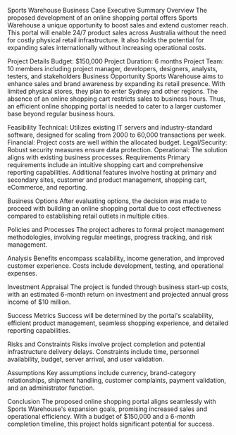 Sports Warehouse Business Case Executive Summary
Overview
The proposed development of an online shopping portal offers Sports Warehouse a unique opportunity to boost sales and extend customer reach. This portal will enable 24/7 product sales across Australia without the need for costly physical retail infrastructure. It also holds the potential for expanding sales internationally without increasing operational costs.

Project Details
Budget: $150,000
Project Duration: 6 months
Project Team: 10 members including project manager, developers, designers, analysts, testers, and stakeholders
Business Opportunity
Sports Warehouse aims to enhance sales and brand awareness by expanding its retail presence. With limited physical stores, they plan to enter Sydney and other regions. The absence of an online shopping cart restricts sales to business hours. Thus, an efficient online shopping portal is needed to cater to a larger customer base beyond regular business hours.

Feasibility
Technical: Utilizes existing IT servers and industry-standard software, designed for scaling from 2000 to 60,000 transactions per week.
Financial: Project costs are well within the allocated budget.
Legal/Security: Robust security measures ensure data protection.
Operational: The solution aligns with existing business processes.
Requirements
Primary requirements include an intuitive shopping cart and comprehensive reporting capabilities. Additional features involve hosting at primary and secondary sites, customer and product management, shopping cart, eCommerce, and reporting.

Business Options
After evaluating options, the decision was made to proceed with building an online shopping portal due to cost effectiveness compared to establishing retail outlets in multiple cities.

Policies and Processes
The project adheres to formal project management methodologies, involving regular meetings, progress tracking, and risk management.

Analysis
Benefits encompass scalability, income generation, and improved customer experience. Costs include development, testing, and operational expenses.

Investment Appraisal
The project is funded through business start-up costs, with an estimated 6-month return on investment and projected annual gross income of $10 million.

Success Metrics
Success will be determined by the portal's scalability, efficient product management, seamless shopping experience, and detailed reporting capabilities.

Risks and Constraints
Risks involve project completion and potential infrastructure delivery delays. Constraints include time, personnel availability, budget, server arrival, and user validation.

Assumptions
Key assumptions include currency, brand-category relationships, shipment handling, customer complaints, payment validation, and an administrator function.

Conclusion
The proposed online shopping portal aligns seamlessly with Sports Warehouse's expansion goals, promising increased sales and operational efficiency. With a budget of $150,000 and a 6-month completion timeline, this project holds significant potential for success.
